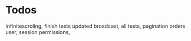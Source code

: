 # Todos
 infinitescroling, finish tests updated broadcast, all tests, pagination orders user, session permissions,
